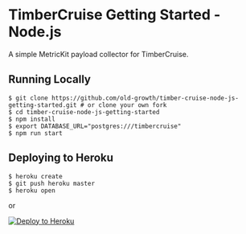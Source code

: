 # TimberCruise Getting Started - Node.js

A simple MetricKit payload collector for TimberCruise.

## Running Locally

```terminal
$ git clone https://github.com/old-growth/timber-cruise-node-js-getting-started.git # or clone your own fork
$ cd timber-cruise-node-js-getting-started
$ npm install
$ export DATABASE_URL="postgres:///timbercruise"
$ npm run start
```

## Deploying to Heroku

```terminal
$ heroku create
$ git push heroku master
$ heroku open
```

or

[![Deploy to Heroku][Deploy to Heroku Button]][Deploy to Heroku]

[Deploy to Heroku]: https://www.heroku.com/deploy/?template=https://github.com/old-growth/timber-cruise-node-js-getting-started
[Deploy to Heroku Button]: https://www.herokucdn.com/deploy/button.svg
